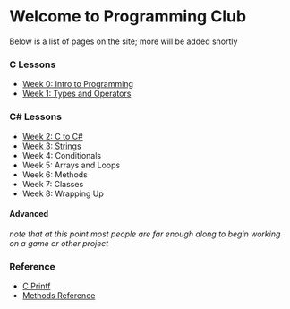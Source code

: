 # Welcome to Programming Club

Below is a list of pages on the site; more will be added shortly


### C Lessons
* [Week 0: Intro to Programming](c_lessons/lesson00_intro_to_programming.md)
* [Week 1: Types and Operators](c_lessons/lesson01_types.md)

### C# Lessons
* [Week 2: C to C#](csharp_lessons/lesson00_c_to_csharp.md)
* [Week 3: Strings](csharp_lessons/lesson01_strings.md)
* Week 4: Conditionals
* Week 5: Arrays and Loops
* Week 6: Methods
* Week 7: Classes
* Week 8: Wrapping Up

#### Advanced
*note that at this point most people are far enough along to begin working on a game or other project*

### Reference
* [C Printf](printf_info.md)
* [Methods Reference](methods_reference.md)
